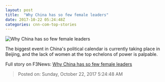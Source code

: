 ```yaml
---
layout: post
title:  "Why China has so few female leaders"
date: 2017-10-22 05:24:48Z
categories: cnn-com-top-stories
---
```


![Why China has so few female leaders](http://cdn.cnn.com/cnnnext/dam/assets/171020184442-liu-yandong-xi-jinping-super-tease.jpg)

The biggest event in China's political calendar is currently taking place in Beijing, and the lack of women at the top echelons of power is palpable.


Full story on F3News: [Why China has so few female leaders](http://www.f3nws.com/n/rmYnZC)

> Posted on: Sunday, October 22, 2017 5:24:48 AM
